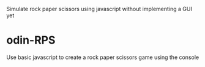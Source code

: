 Simulate rock paper scissors using javascript without implementing a GUI yet

# odin-RPS
Use basic javascript to create a rock paper scissors game using the console
